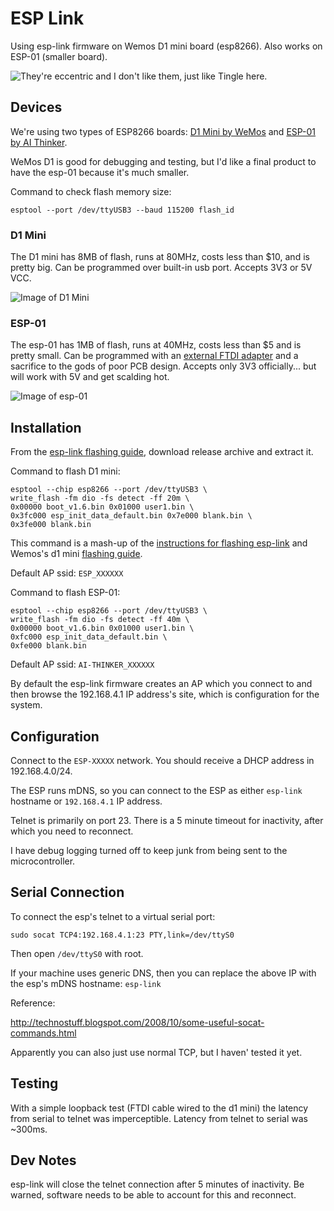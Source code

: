 # ESP Link

Using esp-link firmware on Wemos D1 mini board (esp8266). Also works on ESP-01 (smaller board).

![They're eccentric and I don't like them, just like Tingle here.](https://vignette2.wikia.nocookie.net/zelda/images/6/6f/Tingle_%28Super_Smash_Bros._Brawl%29.png/revision/latest?cb=20100226195556)

## Devices

We're using two types of ESP8266 boards: [D1 Mini by WeMos](https://wiki.wemos.cc/products:d1:d1_mini) and [ESP-01 by AI Thinker](http://ecksteinimg.de/Datasheet/Ai-thinker%20ESP-01%20EN.pdf).

WeMos D1 is good for debugging and testing, but I'd like a final product to have the esp-01 because it's much smaller.

Command to check flash memory size:

	esptool --port /dev/ttyUSB3 --baud 115200 flash_id

### D1 Mini

The D1 mini has 8MB of flash, runs at 80MHz, costs less than $10, and is pretty big. Can be programmed over built-in usb port. Accepts 3V3 or 5V VCC.

![Image of D1 Mini](https://wiki.wemos.cc/_media/products:d1:d1_mini_v2.3.0_1_16x9.jpg)

### ESP-01

The esp-01 has 1MB of flash, runs at 40MHz, costs less than $5 and is pretty small. Can be programmed with an [external FTDI adapter](http://www.14core.com/wiring-and-upgrading-the-esp8266-firmware-via-ttl-uart-bridge/) and a sacrifice to the gods of poor PCB design. Accepts only 3V3 officially... but will work with 5V and get scalding hot.

![Image of esp-01](https://cdn.instructables.com/FE9/58ZS/IJX7FON7/FE958ZSIJX7FON7.MEDIUM.jpg)

## Installation

From the [esp-link flashing guide](https://github.com/jeelabs/esp-link/blob/master/FLASHING.md), download release archive and extract it.

Command to flash D1 mini:

    esptool --chip esp8266 --port /dev/ttyUSB3 \
    write_flash -fm dio -fs detect -ff 20m \
    0x00000 boot_v1.6.bin 0x01000 user1.bin \
    0x3fc000 esp_init_data_default.bin 0x7e000 blank.bin \
    0x3fe000 blank.bin 

This command is a mash-up of the [instructions for flashing esp-link](https://github.com/jeelabs/esp-link/blob/master/FLASHING.md) and Wemos's d1 mini [flashing guide](https://wiki.wemos.cc/tutorials:get_started:revert_to_at_firmware).

Default AP ssid: `ESP_XXXXXX`

Command to flash ESP-01:

	esptool --chip esp8266 --port /dev/ttyUSB3 \
	write_flash -fm dio -fs detect -ff 40m \
	0x00000 boot_v1.6.bin 0x01000 user1.bin \
	0xfc000 esp_init_data_default.bin \
	0xfe000 blank.bin

Default AP ssid: `AI-THINKER_XXXXXX`

By default the esp-link firmware creates an AP which you connect to and then browse the 192.168.4.1 IP address's site, which is configuration for the system.

## Configuration

Connect to the `ESP-XXXXX` network. You should receive a DHCP address in 192.168.4.0/24.

The ESP runs mDNS, so you can connect to the ESP as either `esp-link` hostname or `192.168.4.1` IP address.

Telnet is primarily on port 23. There is a 5 minute timeout for inactivity, after which you need to reconnect.

I have debug logging turned off to keep junk from being sent to the microcontroller.

## Serial Connection

To connect the esp's telnet to a virtual serial port:

    sudo socat TCP4:192.168.4.1:23 PTY,link=/dev/ttyS0

Then open `/dev/ttyS0` with root.

If your machine uses generic DNS, then you can replace the above IP with the esp's mDNS hostname: `esp-link`

Reference:

http://technostuff.blogspot.com/2008/10/some-useful-socat-commands.html

Apparently you can also just use normal TCP, but I haven' tested it yet.

## Testing

With a simple loopback test (FTDI cable wired to the d1 mini) the latency from serial to telnet was imperceptible. Latency from telnet to serial was ~300ms.

## Dev Notes

esp-link will close the telnet connection after 5 minutes of inactivity. Be warned, software needs to be able to account for this and reconnect.



